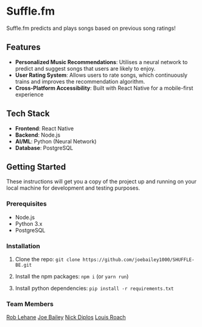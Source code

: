 # Suffle.fm

Suffle.fm predicts and plays songs based on previous song ratings!

## Features

- **Personalized Music Recommendations**: Utilises a neural network to predict and suggest songs that users are likely to enjoy.
- **User Rating System**: Allows users to rate songs, which continuously trains and improves the recommendation algorithm.
- **Cross-Platform Accessibility**: Built with React Native for a mobile-first experience

## Tech Stack

- **Frontend**: React Native
- **Backend**: Node.js
- **AI/ML**: Python (Neural Network)
- **Database**: PostgreSQL

## Getting Started

These instructions will get you a copy of the project up and running on your local machine for development and testing purposes.

### Prerequisites

- Node.js
- Python 3.x
- PostgreSQL

### Installation

1. Clone the repo:
    `git clone https://github.com/joebailey1000/SHUFFLE-BE.git`

2. Install the npm packages:
    `npm i` (or `yarn run`)

3. Install python dependencies:
    `pip install -r requirements.txt`

### Team Members
[Rob Lehane](https://github.com/rob-Lehane)
[Joe Bailey](https://github.com/joebailey1000)
[Nick Diplos](https://github.com/nickdip)
[Louis Roach](https://github.com/LouisRoach)




